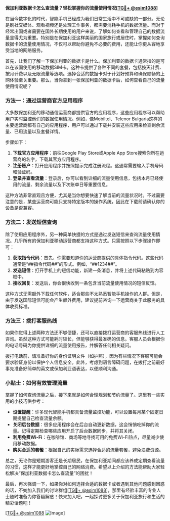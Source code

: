 **保加利亚数据卡怎么查流量？轻松掌握你的流量使用情况[[TG💪+ @esim1088](https://t.me/s/esim1088)]**

在当今数字化的时代，智能手机已经成为我们日常生活中不可或缺的一部分。无论是刷社交媒体、观看视频还是处理工作事务，都需要消耗手机的数据流量。而对于经常出国或者需要在国外长期使用的用户来说，了解如何查看和管理自己的数据流量显得尤为重要。特别是在保加利亚这样美丽的国家旅行或居住时，掌握如何查询数据卡的流量使用情况，不仅可以帮助你避免不必要的费用，还能让你更从容地享受当地的网络服务。

首先，让我们了解一下保加利亚的数据卡是什么。保加利亚的数据卡通常指的是可以在该国使用的移动数据SIM卡。这种卡提供了各种不同的套餐，包括按天计费、按月计费以及无限流量等选项。选择合适的数据卡对于计划好预算和确保顺畅的上网体验至关重要。那么，当你拿到一张保加利亚的数据卡后，如何查看自己的流量使用情况呢？

### 方法一：通过运营商官方应用程序

大多数保加利亚的移动通信运营商都提供官方的应用程序，这些应用程序可以帮助用户实时监控他们的数据使用情况。例如，像Mobiltel、Telenor Bulgaria这样的主要运营商都有自己的应用程序，用户可以通过下载并安装这些应用来检查剩余流量、已用流量以及套餐详情。

步骤如下：
1. **下载官方应用程序**：前往Google Play Store或Apple App Store搜索你所在运营商的名字，下载其官方应用程序。
2. **注册账户**：打开应用程序并按照提示完成注册流程。这通常需要输入手机号码和验证码。
3. **登录并查看流量**：登录后，你可以看到详细的流量使用信息，包括本月已经使用的流量、剩余流量以及下次账单日等重要信息。

这种方法非常直观且方便，尤其是当你想要快速了解当前的流量状况时。不过需要注意的是，某些运营商可能只支持特定版本的操作系统，因此在下载前请确认你的设备是否兼容。

### 方法二：发送短信查询

除了使用应用程序外，另一种简单快捷的方式是通过发送短信来查询流量使用情况。几乎所有的保加利亚移动运营商都支持这种方式。只需按照以下步骤操作即可：

1. **获取指令代码**：首先，你需要知道你的运营商提供的具体指令代码。这些代码通常是“*#*#指令代码#*#*”的形式。例如，“*#*#1234#*#*”。
2. **发送短信**：打开手机上的短信功能，新建一条消息，并将上述代码粘贴到内容框中。
3. **接收回复**：发送后，你会很快收到一条包含当前流量使用情况的短信反馈。

这种方式无需额外下载任何软件，适合那些不太熟悉智能手机操作的人群。但是，由于发送国际短信可能会产生额外费用，建议提前咨询一下运营商关于此服务的具体收费标准。

### 方法三：拨打客服热线

如果你觉得上述两种方法还不够便捷，还可以直接拨打运营商的客服热线进行人工咨询。虽然这种方式可能耗时较长，但能够获得最准确的信息。客服人员会根据你的电话号码为你提供详细的流量使用报告，并解答任何相关疑问。

拨打电话前，请准备好你的身份证明文件（如护照），因为有些情况下客服可能会要求验证身份以保护个人信息安全。此外，考虑到语言障碍问题，在拨打之前最好事先准备好简单的英文或保加利亚语表达，以便顺利沟通。

### 小贴士：如何有效管理流量

掌握了如何查询流量之后，接下来就是如何合理规划和节约流量了。这里有一些实用的小技巧供参考：

- **设置提醒**：许多现代智能手机都具备流量监控功能，可以设置每月某个固定日期提醒自己检查流量余额。
- **关闭后台数据**：很多应用程序会在后台自动更新数据，这会悄悄吃掉你的流量。记得定期检查哪些应用开启了后台数据同步，并将其关闭。
- **利用免费Wi-Fi**：在咖啡馆、商场等地寻找可用的免费Wi-Fi热点，尽量减少使用移动数据。
- **购买合适的套餐**：根据自己的实际需求选择合适的流量套餐，避免浪费资源。

总之，无论你是短期游客还是长期居民，在保加利亚期间都应该养成定期查看流量的习惯，这样才能更好地掌控自己的网络消费。希望以上介绍的方法能帮助大家轻松解决“保加利亚数据卡怎么查流量”的困扰！

最后，再次强调一下，如果你对如何选择合适的数据卡或者遇到其他问题感到困惑的话，不妨加入我们的讨论群组[[TG💪+ @esim1088](https://t.me/s/esim1088)]，那里有经验丰富的专业人士随时准备为你答疑解惑！快来加入吧，一起探讨更多关于保加利亚旅行和生活的精彩话题吧！

[[TG💪+ @esim1088](https://t.me/s/esim1088) ![Image](https://i.postimg.cc/4NQfJmqS/Snipaste-2025-05-13-00-14-12.png)]